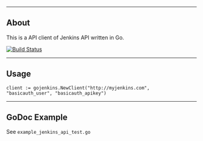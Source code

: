 -----
About
-----
This is a API client of Jenkins API written in Go.

[![Build Status](https://travis-ci.org/venkssa/gojenkins.svg?branch=master)](https://travis-ci.org/venkssa/gojenkins/)

-----
Usage
-----

	client := gojenkins.NewClient("http://myjenkins.com", "basicauth_user", "basicauth_apikey")

-------
GoDoc Example
-------
See `example_jenkins_api_test.go`
